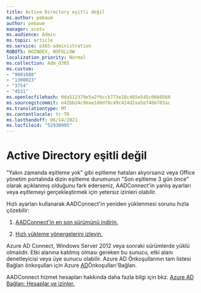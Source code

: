 ```yaml
---
title: Active Directory eşitli değil
ms.author: pebaum
author: pebaum
manager: scotv
ms.audience: Admin
ms.topic: article
ms.service: o365-administration
ROBOTS: NOINDEX, NOFOLLOW
localization_priority: Normal
ms.collection: Adm_O365
ms.custom:
- "9001688"
- "1300023"
- "3754"
- "4531"
ms.openlocfilehash: 0da512379e5a2f6ccb773e18c465e545c0660560
ms.sourcegitcommit: e42bb24c9bae1d0df8c49c424d2aa5e7466703ac
ms.translationtype: MT
ms.contentlocale: tr-TR
ms.lasthandoff: 06/14/2021
ms.locfileid: "52930995"
---
```

# <a name="active-directory-not-syncing"></a>Active Directory eşitli değil

"Yakın zamanda eşitleme yok" gibi eşitleme hataları alıyorsanız veya Office yönetim portalında dizin eşitleme durumunun "Son eşitleme 3 gün önce" olarak açıklanmış olduğunu fark ederseniz, AADConnect'in yanlış ayarları veya eşitlemeyi gerçekleştirmek için yetersiz izinleri olabilir.  

Hızlı ayarları kullanarak AADConnect'in yeniden yüklenmesi sorunu hızla çözebilir:

1. [AADConnect'in en son sürümünü indirin.](https://go.microsoft.com/fwlink/?LinkId=615771)

2. [Hızlı yükleme yönergelerini izleyin.](/azure/active-directory/hybrid/how-to-connect-install-express)

Azure AD Connect, Windows Server 2012 veya sonraki sürümlerde yüklü olmalıdır. Etki alanına katılmış olması gereken bu sunucu, etki alanı denetleyicisi veya üye sunucu olabilir. Azure AD Önkoşullarının tam listesi Bağlan önkoşulları için Azure [AD](/azure/active-directory/hybrid/how-to-connect-install-prerequisites)Önkoşulları'Bağlan.

AADConnect hizmet hesapları hakkında daha fazla bilgi için bkz. [Azure AD Bağlan: Hesaplar ve izinler.](/azure/active-directory/hybrid/reference-connect-accounts-permissions)

